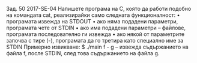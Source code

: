 Зад. 50 2017-SE-04 Напишете програма на C, която да работи подобно на командата cat, реализирайки
само следната функционалност:
• програмата извежда на STDOUT
• ако няма подадени параметри, програмата чете от STDIN
• ако има подадени параметри – файлове, програмата последователно ги извежда
• ако някой от параметрите започва с тире (-), програмата да го третира като специално име
за STDIN
Примерно извикване:
$ ./main f - g
– извежда съдържанието на файла f, после STDIN, след това съдържанието на файла g.
